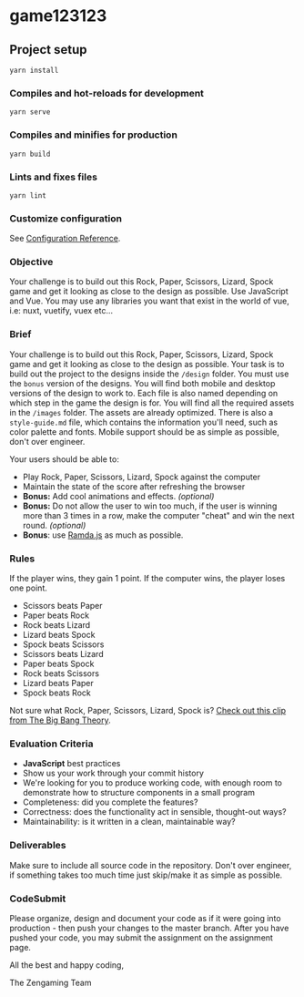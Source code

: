 # game123123

## Project setup

```
yarn install
```

### Compiles and hot-reloads for development

```
yarn serve
```

### Compiles and minifies for production

```
yarn build
```

### Lints and fixes files

```
yarn lint
```

### Customize configuration

See [Configuration Reference](https://cli.vuejs.org/config/).

### Objective

Your challenge is to build out this Rock, Paper, Scissors, Lizard, Spock game and get it looking as close to the design as possible. Use JavaScript and Vue.
You may use any libraries you want that exist in the world of vue, i.e: nuxt, vuetify, vuex etc...

### Brief

Your challenge is to build out this Rock, Paper, Scissors, Lizard, Spock game and get it looking as close to the design as possible. Your task is to build out the project to the designs inside the `/design` folder. You must use the `bonus` version of the designs. You will find both mobile and desktop versions of the design to work to. Each file is also named depending on which step in the game the design is for. You will find all the required assets in the `/images` folder. The assets are already optimized. There is also a `style-guide.md` file, which contains the information you'll need, such as color palette and fonts.
Mobile support should be as simple as possible, don't over engineer.

Your users should be able to:

- Play Rock, Paper, Scissors, Lizard, Spock against the computer
- Maintain the state of the score after refreshing the browser
- **Bonus:** Add cool animations and effects. _(optional)_
- **Bonus:** Do not allow the user to win too much, if the user is winning more than 3 times in a row, make the computer "cheat" and win the next round. _(optional)_
- **Bonus**: use [Ramda.js](https://ramdajs.com/) as much as possible.

### Rules

If the player wins, they gain 1 point. If the computer wins, the player loses one point.

- Scissors beats Paper
- Paper beats Rock
- Rock beats Lizard
- Lizard beats Spock
- Spock beats Scissors
- Scissors beats Lizard
- Paper beats Spock
- Rock beats Scissors
- Lizard beats Paper
- Spock beats Rock

Not sure what Rock, Paper, Scissors, Lizard, Spock is? [Check out this clip from The Big Bang Theory](https://www.youtube.com/watch?v=iSHPVCBsnLw).

### Evaluation Criteria

- **JavaScript** best practices
- Show us your work through your commit history
- We're looking for you to produce working code, with enough room to demonstrate how to structure components in a small program
- Completeness: did you complete the features?
- Correctness: does the functionality act in sensible, thought-out ways?
- Maintainability: is it written in a clean, maintainable way?

### Deliverables

Make sure to include all source code in the repository.
Don't over engineer, if something takes too much time just skip/make it as simple as possible.

### CodeSubmit

Please organize, design and document your code as if it were going into production - then push your changes to the master branch. After you have pushed your code, you may submit the assignment on the assignment page.

All the best and happy coding,

The Zengaming Team
